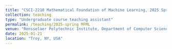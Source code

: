 ```yaml
---
title: "CSCI-2210 Mathematical Foundation of Machine Learning, 2025 Spring"
collection: teaching
type: "Undergraduate course teaching assistant"
permalink: /teaching/2025-spring MFML
venue: "Rensselaer Polytechnic Institute, Department of Computer Science"
date: 2025-01-21
location: "Troy, NY, USA"
---
```


